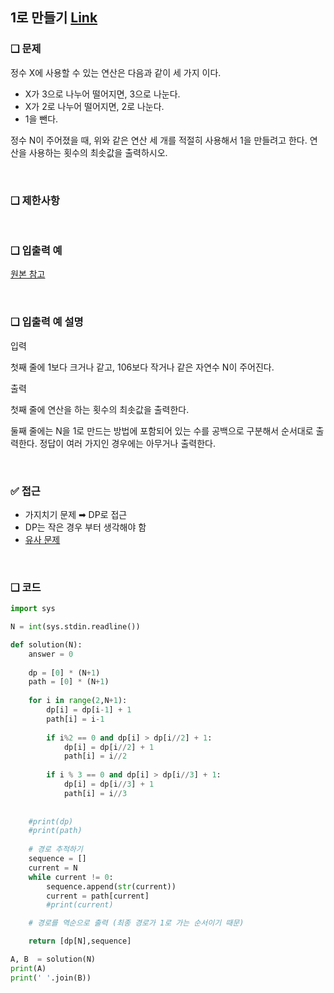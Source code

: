 ## 1로 만들기 [Link](https://www.acmicpc.net/problem/12852)

### ❑ 문제
정수 X에 사용할 수 있는 연산은 다음과 같이 세 가지 이다.

- X가 3으로 나누어 떨어지면, 3으로 나눈다.
- X가 2로 나누어 떨어지면, 2로 나눈다.
- 1을 뺀다.

정수 N이 주어졌을 때, 위와 같은 연산 세 개를 적절히 사용해서 1을 만들려고 한다. 연산을 사용하는 횟수의 최솟값을 출력하시오.


<br>

### ❑ 제한사항

<br>

### ❑ 입출력 예
[원본 참고](https://www.acmicpc.net/problem/12852)

<br>

### ❑ 입출력 예 설명
입력

첫째 줄에 1보다 크거나 같고, 106보다 작거나 같은 자연수 N이 주어진다.

출력

첫째 줄에 연산을 하는 횟수의 최솟값을 출력한다.

둘째 줄에는 N을 1로 만드는 방법에 포함되어 있는 수를 공백으로 구분해서 순서대로 출력한다. 정답이 여러 가지인 경우에는 아무거나 출력한다.

<br>

### ✅ 접근
- 가지치기 문제 ➡︎ DP로 접근
- DP는 작은 경우 부터 생각해야 함
- [유사 문제](https://github.com/gwon477/TIL/blob/main/%EC%9C%A0%ED%98%95%EB%B3%84%20%EB%AC%B8%EC%A0%9C%20%ED%92%80%EC%9D%B4/DP/%EC%A0%95%EC%88%98%EC%82%BC%EA%B0%81%ED%98%95.md)

<br>

### ❑ 코드
```Python
import sys

N = int(sys.stdin.readline())

def solution(N):
    answer = 0
    
    dp = [0] * (N+1)
    path = [0] * (N+1)
    
    for i in range(2,N+1):
        dp[i] = dp[i-1] + 1
        path[i] = i-1
        
        if i%2 == 0 and dp[i] > dp[i//2] + 1:
            dp[i] = dp[i//2] + 1
            path[i] = i//2
        
        if i % 3 == 0 and dp[i] > dp[i//3] + 1:
            dp[i] = dp[i//3] + 1
            path[i] = i//3
            
        
    #print(dp)
    #print(path)
    
    # 경로 추적하기
    sequence = []
    current = N
    while current != 0:
        sequence.append(str(current))
        current = path[current]
        #print(current)

    # 경로를 역순으로 출력 (최종 경로가 1로 가는 순서이기 때문)

    return [dp[N],sequence]

A, B  = solution(N)
print(A)
print(' '.join(B))

```

